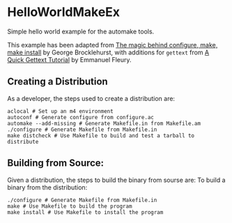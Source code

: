 # HelloWorldMakeEx

Simple hello world example for the automake tools.

This example has been adapted from [The magic behind configure, make, make install](https://thoughtbot.com/blog/the-magic-behind-configure-make-make-install) by George Brocklehurst, with additions for `gettext` from [A Quick Gettext Tutorial](https://www.labri.fr/perso/fleury/posts/programming/a-quick-gettext-tutorial.html) by Emmanuel Fleury.

## Creating a Distribution

As a developer, the steps used to create a distribution are:
```
aclocal # Set up an m4 environment
autoconf # Generate configure from configure.ac
automake --add-missing # Generate Makefile.in from Makefile.am
./configure # Generate Makefile from Makefile.in
make distcheck # Use Makefile to build and test a tarball to distribute
```

## Building from Source:

Given a distribution, the steps to build the binary from sourse are:
To build a binary from the distribution:
```
./configure # Generate Makefile from Makefile.in
make # Use Makefile to build the program
make install # Use Makefile to install the program
```


